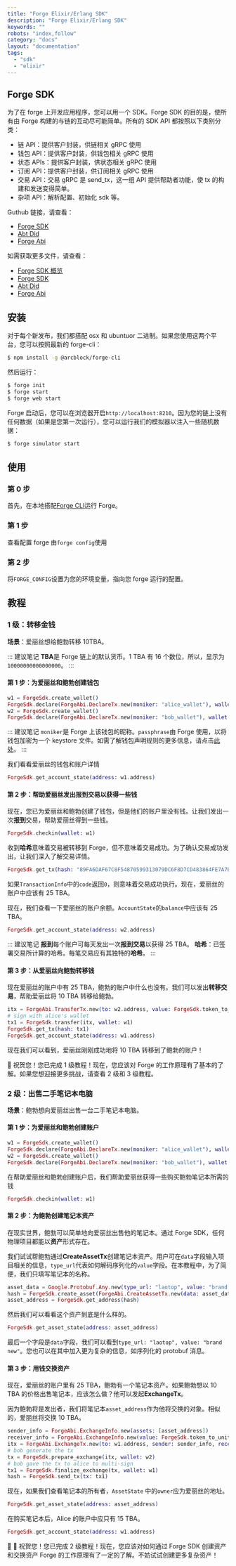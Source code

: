 ```yaml
---
title: "Forge Elixir/Erlang SDK"
description: "Forge Elixir/Erlang SDK"
keywords: ""
robots: "index,follow"
category: "docs"
layout: "documentation"
tags:
  - "sdk"
  - "elixir"
---
```


## Forge SDK

为了在 forge 上开发应用程序，您可以用一个 SDK。Forge SDK 的目的是，使所有由 Forge 构建的与链的互动尽可能简单。所有的 SDK API 都按照以下类别分类：

- 链 API：提供客户封装，供链相关 gRPC 使用
- 钱包 API：提供客户封装，供钱包相关 gRPC 使用
- 状态 APIs：提供客户封装，供状态相关 gRPC 使用
- 订阅 API：提供客户封装，供订阅相关 gRPC 使用
- 交易 API：交易 gRPC 是 send_tx，这一组 API 提供帮助者功能，使 tx 的构建和发送变得简单。
- 杂项 API：解析配置、初始化 sdk 等。

Guthub 链接，请查看：

- [Forge SDK](https://github.com/ArcBlock/forge-elixir-sdk)
- [Abt Did](https://github.com/ArcBlock/abt-did-elixir)
- [Forge Abi](https://github.com/ArcBlock/forge-abi)

如需获取更多文件，请查看：

- [Forge SDK 概览](https://docs.arcblock.io/forge/latest/sdk/)
- [Forge SDK](https://hexdocs.pm/forge_sdk/ForgeSdk.html)
- [Abt Did](https://hexdocs.pm/abt_did_elixir/AbtDid.html)
- [Forge Abi](https://hexdocs.pm/forge_abi/ForgeAbi.html)

## 安装

对于每个新发布，我们都搭配 osx 和 ubuntuor 二进制。如果您使用这两个平台，您可以按照最新的 forge-cli：

```bash
$ npm install -g @arcblock/forge-cli
```

然后运行：

```bash
$ forge init
$ forge start
$ forge web start
```

Forge 启动后，您可以在浏览器开启`http://localhost:8210`。因为您的链上没有任何数据（如果是您第一次运行），您可以运行我们的模拟器以注入一些随机数据：

```bash
$ forge simulator start
```

## 使用

### 第 0 步

首先，在本地搭配[Forge CLI](../tools/forge_cli.md)运行 Forge。

### 第 1 步

查看配置 forge 由`forge config`使用

### 第 2 步

将`FORGE_CONFIG`设置为您的环境变量，指向您 forge 运行的配置。

## 教程

### 1 级：转移金钱

**场景**：爱丽丝想给鲍勃转移 10TBA。

::: 建议笔记
**TBA**是 Forge 链上的默认货币。1 TBA 有 16 个数位，所以，显示为`10000000000000000`。
:::

#### 第 1 步：为爱丽丝和鲍勃创建钱包

```elixir
w1 = ForgeSdk.create_wallet()
ForgeSdk.declare(ForgeAbi.DeclareTx.new(moniker: "alice_wallet"), wallet: w1)
w2 = ForgeSdk.create_wallet()
ForgeSdk.declare(ForgeAbi.DeclareTx.new(moniker: "bob_wallet"), wallet: w2)
```

::: 建议笔记
`moniker`是 Forge 上该钱包的昵称。`passphrase`由 Forge 使用，以将钱包加密为一个 keystore 文件。如需了解钱包声明规则的更多信息，请点击[此处](../intro/concepts.md)。
:::

我们看看爱丽丝的钱包和账户详情

```elixir
ForgeSdk.get_account_state(address: w1.address)
```

#### 第 2 步：帮助爱丽丝发出报到交易以获得一些钱

现在，您已为爱丽丝和鲍勃创建了钱包，但是他们的账户里没有钱。让我们发出一次**报到**交易，帮助爱丽丝得到一些钱。

```elixir
ForgeSdk.checkin(wallet: w1)
```

收到**哈希**意味着交易被转移到 Forge，但不意味着交易成功。为了确认交易成功发出，让我们深入了解交易详情。

```elixir
ForgeSdk.get_tx(hash: "89FA6DAF67C8F54870599313079DC6F8D7CD483864FE7A7BCDFB9DF4D8ECDAD1")
```

如果`TransactionInfo`中的`code`返回`0`，则意味着交易成功执行。现在，爱丽丝的账户中应该有 25 TBA。

现在，我们查看一下爱丽丝的账户余额。`AccountState`的`balance`中应该有 25 TBA。

```elixir
ForgeSdk.get_account_state(address: w2.address)
```

::: 建议笔记
**报到**每个账户可每天发出一次**报到交易**以获得 25 TBA。
**哈希**：已签署交易所计算的哈希。每笔交易应有其独特的**哈希**。
:::

#### 第 3 步：从爱丽丝向鲍勃转移钱

现在爱丽丝的账户中有 25 TBA，鲍勃的账户中什么也没有。我们可以发出**转移交易**，帮助爱丽丝将 10 TBA 转移给鲍勃。

```elixir
itx = ForgeAbi.TransferTx.new(to: w2.address, value: ForgeSdk.token_to_unit(10))
# sign with alice's wallet
tx1 = ForgeSdk.transfer(itx, wallet: w1)
ForgeSdk.get_tx(hash: tx1)
ForgeSdk.get_account_state(address: w1.address)
```

现在我们可以看到，爱丽丝刚刚成功地将 10 TBA 转移到了鲍勃的账户！

🎉 祝贺您！您已完成 1 级教程！现在，您应该对 Forge 的工作原理有了基本的了解。如果您想迎接更多挑战，请查看 2 级和 3 级教程。

### 2 级：出售二手笔记本电脑

**场景**：鲍勃想向爱丽丝出售一台二手笔记本电脑。

#### 第 1 步：为爱丽丝和鲍勃创建账户

```elixir
w1 = ForgeSdk.create_wallet()
ForgeSdk.declare(ForgeAbi.DeclareTx.new(moniker: "alice_wallet"), wallet: w1)
w2 = ForgeSdk.create_wallet()
ForgeSdk.declare(ForgeAbi.DeclareTx.new(moniker: "bob_wallet"), wallet: w2)
```

在帮助爱丽丝和鲍勃创建账户后，我们帮助爱丽丝获得一些购买鲍勃笔记本所需的钱

```elixir
ForgeSdk.checkin(wallet: w1)
```

#### 第 2 步：为鲍勃创建笔记本资产

在现实世界，鲍勃可以简单地向爱丽丝出售他的笔记本。通过 Forge SDK，任何物理项目都能以**资产**形式存在。

我们试试帮鲍勃通过**CreateAssetTx**创建笔记本资产。用户可在`data`字段输入项目相关的信息，`type_url`代表如何解码序列化的`value`字段。在本教程中，为了简便，我们只填写笔记本的名称。

```elixir
asset_data = Google.Protobuf.Any.new(type_url: "laotop", value: "brand new")
hash = ForgeSdk.create_asset(ForgeAbi.CreateAssetTx.new(data: asset_data), wallet: w2)
asset_address = ForgeSdk.get_address(hash)
```

然后我们可以看看这个资产到底是什么样的。

```elixir
ForgeSdk.get_asset_state(address: asset_address)
```

最后一个字段是`data`字段，我们可以看到`type_url: "laotop", value: "brand new"`。您也可以在其中加入更为复杂的信息，如序列化的 protobuf 消息。

#### 第 3 步：用钱交换资产

现在，爱丽丝的账户里有 25 TBA，鲍勃有一个笔记本资产。如果鲍勃想以 10 TBA 的价格出售笔记本，应该怎么做？他可以发起**ExchangeTx**。

因为鲍勃将是发出者，我们将笔记本`asset_address`作为他将交换的对象。相似的，爱丽丝将交换 10 TBA。

```elixir
sender_info = ForgeAbi.ExchangeInfo.new(assets: [asset_address])
receiver_info = ForgeAbi.ExchangeInfo.new(value: ForgeSdk.token_to_unit(10))
itx = ForgeAbi.ExchangeTx.new(to: w1.address, sender: sender_info, receiver: receiver_info)
# bob generate the tx
tx = ForgeSdk.prepare_exchange(itx, wallet: w2)
# bob gave the tx to alice to multi-sign
tx1 = ForgeSdk.finalize_exchange(tx, wallet: w1)
hash = ForgeSdk.send_tx(tx: tx1)
```

现在，如果我们查看笔记本的所有者，`AssetState` 中的`owner`应为爱丽丝的地址。

```elixir
ForgeSdk.get_asset_state(address: asset_address)
```

在购买笔记本后，Alice 的账户中应只有 15 TBA。

```elixir
ForgeSdk.get_account_state(address: w1.address)
```

🎉 🎉 祝贺您！您已完成 2 级教程！现在，您应该对如何通过 Forge SDK 创建资产和交换资产 Forge 的工作原理有了一定的了解。不妨试试创建更多复杂资产！

<!--stackedit_data:
eyJoaXN0b3J5IjpbLTkzMDQ3MTU5MywxMjkyMTkyMDIwLDEwMD
AxNjkzNTIsMTQyNDMwMjI4NywtMTg4MDAwNDU3OSwzNDg5Njk0
MDcsNzcyMTQ5NDM1XX0=
-->
